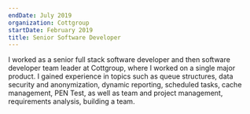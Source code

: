 ```yaml
---
endDate: July 2019
organization: Cottgroup
startDate: February 2019
title: Senior Software Developer
---
```


I worked as a senior full stack software developer and then software developer team leader at Cottgroup, where I worked on a single major product. I gained experience in topics such as queue structures, data security and anonymization, dynamic reporting, scheduled tasks, cache management, PEN Test, as well as team and project management, requirements analysis, building a team.
